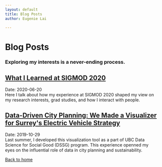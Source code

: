 ```yaml
---
layout: default
title: Blog Posts
author: Eugenie Lai

---
```


# Blog Posts

### Exploring my interests is a never-ending process.

## [What I Learned at SIGMOD 2020](posts/sigmod-takeaways.html)  
Date: 2020-06-20  
Here I talk about how my experience at SIGMOD 2020 shaped my view on my research interests, grad studies, and how I interact with people.

## [Data-Driven City Planning: We Made a Visualizer for Surrey's Electric Vehicle Strategy](posts/dssg.html)  
Date: 2019-10-29  
Last summer, I developed this visualization tool as a part of UBC Data Science for Social Good (DSSG) program. This experience openned my eyes on the influential role of data in city planning and sustainability.

[Back to home](/)